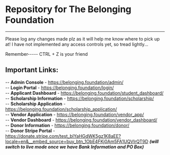 # Repository for The Belonging Foundation
------------------------------------------------------------------------------

Please log any changes made plz as it will help me know where to pick up at! I have not implemented any access controls yet, so tread lightly...

Remember----- CTRL + Z is your friend

## Important Links:
-- **Admin Console** - https://belonging.foundation/admin/ <br>
-- **Login Portal** - https://belonging.foundation/login/ <br>
-- **Applicant Dashboard** - https://belonging.foundation/student_dashboard/<br>
-- **Scholarship Information** - https://belonging.foundation/scholarship/<br>
-- **Scholarship Application** - https://belonging.foundation/scholarship_application/<br>
-- **Vendor Application** - https://belonging.foundation/vendor_app/<br>
-- **Vendor Dashboard** - https://belonging.foundation/vendor_dashboard/<br>
-- **Donor Information** - https://belonging.foundation/donor/<br>
-- **Donor Stripe Portal** - https://donate.stripe.com/test_bIYaHGdWK5gz1K8aEE?locale=en&__embed_source=buy_btn_1ObE4FKj0Am5FA1UQVIrQT9D ***(will switch to live mode once we have Bank Information and PO Box)***

